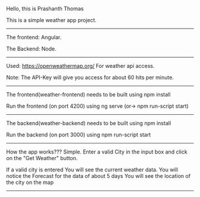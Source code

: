 Hello, this is Prashanth Thomas

This is a simple weather app project.
****************************************************
The frontend: Angular.

The Backend: Node.
*****************************************************
Used: https://openweathermap.org/
For weather api access.

Note: The API-Key will give you access for about 60 hits per minute.
*****************************************************
The frontend(weather-frontend) needs to be built using
npm install

Run the frontend (on port 4200) using
ng serve (or-> npm run-script start)
***************************************************


The backend(weather-backend) needs to be built using
npm install

Run the backend (on port 3000) using
npm run-script start

****************************************************
How the app works???
Simple. Enter a valid City in the input box and click on the "Get Weather" button.

If a valid city is entered
You will see the current weather data.
You will notice the Forecast for the data of about 5 days
You will see the location of the city on the map
*****************************************************
